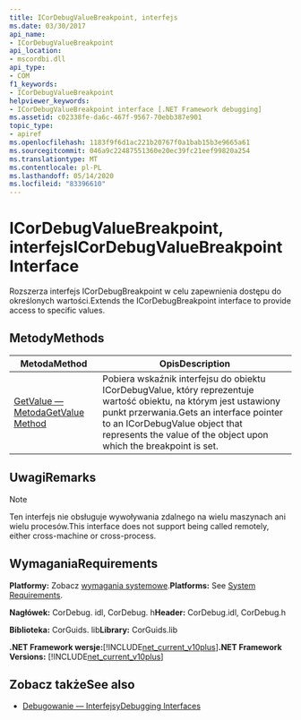 ```yaml
---
title: ICorDebugValueBreakpoint, interfejs
ms.date: 03/30/2017
api_name:
- ICorDebugValueBreakpoint
api_location:
- mscordbi.dll
api_type:
- COM
f1_keywords:
- ICorDebugValueBreakpoint
helpviewer_keywords:
- ICorDebugValueBreakpoint interface [.NET Framework debugging]
ms.assetid: c02338fe-da6c-467f-9567-70ebb387e901
topic_type:
- apiref
ms.openlocfilehash: 1183f9f6d1ac221b20767f0a1bab15b3e9665a61
ms.sourcegitcommit: 046a9c22487551360e20ec39fc21eef99820a254
ms.translationtype: MT
ms.contentlocale: pl-PL
ms.lasthandoff: 05/14/2020
ms.locfileid: "83396610"
---
```

# <a name="icordebugvaluebreakpoint-interface"></a><span data-ttu-id="1c8f0-102">ICorDebugValueBreakpoint, interfejs</span><span class="sxs-lookup"><span data-stu-id="1c8f0-102">ICorDebugValueBreakpoint Interface</span></span>
<span data-ttu-id="1c8f0-103">Rozszerza interfejs ICorDebugBreakpoint w celu zapewnienia dostępu do określonych wartości.</span><span class="sxs-lookup"><span data-stu-id="1c8f0-103">Extends the ICorDebugBreakpoint interface to provide access to specific values.</span></span>  
  
## <a name="methods"></a><span data-ttu-id="1c8f0-104">Metody</span><span class="sxs-lookup"><span data-stu-id="1c8f0-104">Methods</span></span>  
  
|<span data-ttu-id="1c8f0-105">Metoda</span><span class="sxs-lookup"><span data-stu-id="1c8f0-105">Method</span></span>|<span data-ttu-id="1c8f0-106">Opis</span><span class="sxs-lookup"><span data-stu-id="1c8f0-106">Description</span></span>|  
|------------|-----------------|  
|[<span data-ttu-id="1c8f0-107">GetValue — Metoda</span><span class="sxs-lookup"><span data-stu-id="1c8f0-107">GetValue Method</span></span>](icordebugvaluebreakpoint-getvalue-method.md)|<span data-ttu-id="1c8f0-108">Pobiera wskaźnik interfejsu do obiektu ICorDebugValue, który reprezentuje wartość obiektu, na którym jest ustawiony punkt przerwania.</span><span class="sxs-lookup"><span data-stu-id="1c8f0-108">Gets an interface pointer to an ICorDebugValue object that represents the value of the object upon which the breakpoint is set.</span></span>|  
  
## <a name="remarks"></a><span data-ttu-id="1c8f0-109">Uwagi</span><span class="sxs-lookup"><span data-stu-id="1c8f0-109">Remarks</span></span>  
  
> [!NOTE]
> <span data-ttu-id="1c8f0-110">Ten interfejs nie obsługuje wywoływania zdalnego na wielu maszynach ani wielu procesów.</span><span class="sxs-lookup"><span data-stu-id="1c8f0-110">This interface does not support being called remotely, either cross-machine or cross-process.</span></span>  
  
## <a name="requirements"></a><span data-ttu-id="1c8f0-111">Wymagania</span><span class="sxs-lookup"><span data-stu-id="1c8f0-111">Requirements</span></span>  
 <span data-ttu-id="1c8f0-112">**Platformy:** Zobacz [wymagania systemowe](../../get-started/system-requirements.md).</span><span class="sxs-lookup"><span data-stu-id="1c8f0-112">**Platforms:** See [System Requirements](../../get-started/system-requirements.md).</span></span>  
  
 <span data-ttu-id="1c8f0-113">**Nagłówek:** CorDebug. idl, CorDebug. h</span><span class="sxs-lookup"><span data-stu-id="1c8f0-113">**Header:** CorDebug.idl, CorDebug.h</span></span>  
  
 <span data-ttu-id="1c8f0-114">**Biblioteka:** CorGuids. lib</span><span class="sxs-lookup"><span data-stu-id="1c8f0-114">**Library:** CorGuids.lib</span></span>  
  
 <span data-ttu-id="1c8f0-115">**.NET Framework wersje:**[!INCLUDE[net_current_v10plus](../../../../includes/net-current-v10plus-md.md)]</span><span class="sxs-lookup"><span data-stu-id="1c8f0-115">**.NET Framework Versions:** [!INCLUDE[net_current_v10plus](../../../../includes/net-current-v10plus-md.md)]</span></span>  
  
## <a name="see-also"></a><span data-ttu-id="1c8f0-116">Zobacz także</span><span class="sxs-lookup"><span data-stu-id="1c8f0-116">See also</span></span>

- [<span data-ttu-id="1c8f0-117">Debugowanie — Interfejsy</span><span class="sxs-lookup"><span data-stu-id="1c8f0-117">Debugging Interfaces</span></span>](debugging-interfaces.md)
